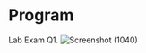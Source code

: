 # Program
Lab Exam Q1.
![Screenshot (1040)](https://github.com/sourabh-chavan/Program/assets/133413367/947aafee-170a-4df8-bd70-73024f955e1b)
